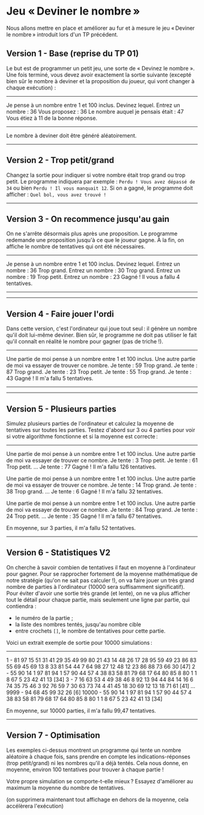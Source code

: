 # Jeu « Deviner le nombre »

Nous allons mettre en place et améliorer au fur et à mesure le jeu « Deviner le nombre » introduit lors d'un TP précédent.

## Version 1 - Base (reprise du TP 01)

Le but est de programmer un petit jeu, une sorte de « Devinez le nombre ». Une fois terminé, vous devez avoir exactement la sortie suivante (excepté bien sûr le nombre à deviner et la proposition du joueur, qui vont changer à chaque exécution) :
____________________________________________________________

Je pense à un nombre entre 1 et 100 inclus. Devinez lequel.
Entrez un nombre : 36
Vous proposez : 36
Le nombre auquel je pensais était : 47
Vous étiez à 11 de la bonne réponse.
____________________________________________________________

Le nombre à deviner doit être généré aléatoirement.

----

## Version 2 - Trop petit/grand

Changez la sortie pour indiquer si votre nombre était trop grand ou trop petit. Le programme indiquera par exemple : `Perdu ! Vous avez dépassé de 34` ou bien `Perdu ! Il vous manquait 12`. Si on a gagné, le programme doit afficher : `Quel bol, vous avez trouvé !`

----

## Version 3 - On recommence jusqu'au gain

On ne s'arrête désormais plus après une proposition. Le programme redemande une proposition jusqu'à ce que le joueur gagne. À la fin, on affiche le nombre de tentatives qui ont été nécessaires.
____________________________________________________________

Je pense à un nombre entre 1 et 100 inclus. Devinez lequel.
Entrez un nombre : 36
Trop grand.
Entrez un nombre : 30
Trop grand.
Entrez un nombre : 19
Trop petit.
Entrez un nombre : 23
Gagné !
Il vous a fallu 4 tentatives.
____________________________________________________________

----

## Version 4 - Faire jouer l'ordi

Dans cette version, c'est l'ordinateur qui joue tout seul : il génère un nombre qu'il doit lui-même deviner. Bien sûr, le programme ne doit pas utiliser le fait qu'il connaît en réalité le nombre pour gagner (pas de triche !).
____________________________________________________________

Une partie de moi pense à un nombre entre 1 et 100 inclus. Une autre partie de moi va essayer de trouver ce nombre.
Je tente : 59
Trop grand.
Je tente : 87
Trop grand.
Je tente : 23
Trop petit.
Je tente : 55
Trop grand.
Je tente : 43
Gagné !
Il m'a fallu 5 tentatives.
____________________________________________________________

----

## Version 5 - Plusieurs parties

Simulez plusieurs parties de l'ordinateur et calculez la moyenne de tentatives sur toutes les parties. Testez d'abord sur 3 ou 4 parties pour voir si votre algorithme fonctionne et si la moyenne est correcte :
____________________________________________________________

Une partie de moi pense à un nombre entre 1 et 100 inclus. Une autre partie de moi va essayer de trouver ce nombre.
Je tente : 3
Trop petit.
Je tente : 61
Trop petit.
...
Je tente : 77
Gagné ! Il m'a fallu 126 tentatives.

Une partie de moi pense à un nombre entre 1 et 100 inclus. Une autre partie de moi va essayer de trouver ce nombre.
Je tente : 14
Trop grand.
Je tente : 38
Trop grand.
...
Je tente : 6
Gagné ! Il m'a fallu 32 tentatives.

Une partie de moi pense à un nombre entre 1 et 100 inclus. Une autre partie de moi va essayer de trouver ce nombre.
Je tente : 84
Trop grand.
Je tente : 24
Trop petit.
...
Je tente : 35
Gagné ! Il m'a fallu 67 tentatives.

En moyenne, sur 3 parties, il m'a fallu 52 tentatives.
____________________________________________________________

## Version 6 - Statistiques V2

On cherche à savoir combien de tentatives il faut en moyenne à l'ordinateur pour gagner. Pour se rapprocher fortement de la moyenne mathématique de notre stratégie (qu'on ne sait pas calculer !), on va faire jouer un très grand nombre de parties à l'ordinateur (10000 sera suffisamment significatif). Pour éviter d'avoir une sortie très grande (et lente), on ne va plus afficher tout le détail pour chaque partie, mais seulement une ligne par partie, qui contiendra :

- le numéro de la partie ;
- la liste des nombres tentés, jusqu'au nombre cible
- entre crochets `[]`, le nombre de tentatives pour cette partie.

Voici un extrait exemple de sortie pour 10000 simulations :
____________________________________________________________

1 - 81 97 15 51 31 41 29 35 49 99 80 21 43 14 48 26 17 28 95 59 49 23 86 83 55 69 45 69 13 8 33 81 54 44 7 64 98 27 12 48 12 23 86 88 73 66 30 [47]
2 - 55 90 14 1 97 81 94 1 57 90 44 57 4 38 83 58 81 79 68 17 64 80 85 8 80 1 1 8 67 5 23 42 41 13 [34]
3 - 7 16 63 53 4 49 38 46 8 92 13 94 44 84 14 16 6 74 35 75 46 3 92 76 59 7 30 63 73 74 4 41 45 18 30 69 12 13 18 71 61 [41]
...
9999 - 94 68 45 99 32 26 [6]
10000 - 55 90 14 1 97 81 94 1 57 90 44 57 4 38 83 58 81 79 68 17 64 80 85 8 80 1 1 8 67 5 23 42 41 13 [34]

En moyenne, sur 10000 parties, il m'a fallu 99,47 tentatives.
____________________________________________________________

## Version 7 - Optimisation

Les exemples ci-dessus montrent un programme qui tente un nombre aléatoire à chaque fois, sans prendre en compte les indications-réponses (trop petit/grand) ni les nombres qu'il a déjà tentés. Cela nous donne, en moyenne, environ 100 tentatives pour trouver à chaque partie !

Votre propre simulation se comporte-t-elle mieux ? Essayez d'améliorer au maximum la moyenne du nombre de tentatives.

(on supprimera maintenant tout affichage en dehors de la moyenne, cela accélèrera l'exécution)
